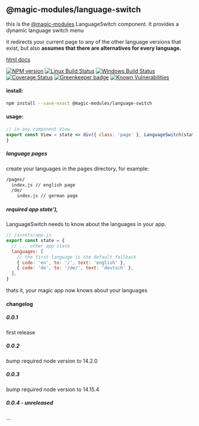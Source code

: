 ## @magic-modules/language-switch
this is the [@magic-modules](https://github.com/magic-modules/)
LanguageSwitch component. It provides a dynamic language switch menu

it redirects your current page to any of the other language versions that exist,
but also **assumes that there are alternatives for every language.**

[html docs](https://magic-modules.github.io/language-switch/)

[![NPM version][npm-image]][npm-url]
[![Linux Build Status][travis-image]][travis-url]
[![Windows Build Status][appveyor-image]][appveyor-url]
[![Coverage Status][coveralls-image]][coveralls-url]
[![Greenkeeper badge][greenkeeper-image]][greenkeeper-url]
[![Known Vulnerabilities][snyk-image]][snyk-url]

[npm-image]: https://img.shields.io/npm/v/@magic-modules/language-switch.svg
[npm-url]: https://www.npmjs.com/package/@magic-modules/language-switch
[travis-image]: https://img.shields.io/travis/com/magic-modules/language-switch/master
[travis-url]: https://travis-ci.com/magic-modules/language-switch
[appveyor-image]: https://img.shields.io/appveyor/ci/magicmodules/language-switch/master.svg
[appveyor-url]: https://ci.appveyor.com/project/magicmodules/language-switch/branch/master
[coveralls-image]: https://coveralls.io/repos/github/magic-modules/language-switch/badge.svg
[coveralls-url]: https://coveralls.io/github/magic-modules/language-switch
[greenkeeper-image]: https://badges.greenkeeper.io/magic-modules/language-switch.svg
[greenkeeper-url]: https://badges.greenkeeper.io/magic-modules/language-switch.svg
[snyk-image]: https://snyk.io/test/github/magic-modules/language-switch/badge.svg
[snyk-url]: https://snyk.io/test/github/magic-modules/language-switch

#### install:
```bash
npm install --save-exact @magic-modules/language-switch
```

#### usage:
```javascript
// in any component View
export const View = state => div({ class: 'page' }, LanguageSwitch(state)),
}
```

##### language pages
create your languages in the pages directory, for example:

```bash
/pages/
  index.js // english page
  /de/
    index.js // german page
```

##### required app state'),
LanguageSwitch needs to know about the languages in your app.
```javascript
// /assets/app.js
export const state = {
  // ... other app state
  languages: [
    // the first language is the default fallback
    { code: 'en', to: '/', text: 'english' },
    { code: 'de', to: '/de/', text: 'deutsch' },
  ],
}
```

thats it, your magic app now knows about your languages

#### changelog

##### 0.0.1
first release

##### 0.0.2
bump required node version to 14.2.0

##### 0.0.3
bump required node version to 14.15.4

##### 0.0.4 - unreleased
...
